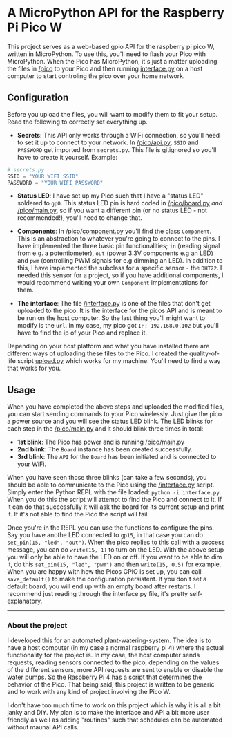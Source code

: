 # A MicroPython API for the Raspberry Pi Pico W 

This project serves as a web-based gpio API for the raspberry pi pico W, written in MicroPython. To use this, you'll need to flash your Pico with MicroPython. When the Pico has MicroPython, it's just a matter uploading the files in [/pico](pico) to your Pico and then running [interface.py](interface.py) on a host computer to start controling the pico over your home network.

## Configuration
Before you upload the files, you will want to modify them to fit your setup. Read the following to correctly set everything up.

- __Secrets__: This API only works through a WiFi connection, so you'll need to set it up to connect to your network. In [/pico/api.py](pico/api.py), `SSID` and `PASSWORD` get imported from `secrets.py`. This file is gitignored so you'll have to create it yourself. Example:
```python
# secrets.py
SSID = "YOUR WIFI SSID"
PASSWORD = "YOUR WIFI PASSWORD"
```

- __Status LED__: I have set up my Pico such that I have a "status LED" soldered to `gp0`. This status LED pin is hard coded in [/pico/board.py](pico/board.py) _and_ [/pico/main.py](/pico/main.py), so if you want a different pin (or no status LED - not recommended!), you'll need to change that.

- __Components__: In [/pico/component.py](pico/component.py) you'll find the class `Component`. This is an abstraction to whatever you're going to connect to the pins. I have implemented the three basic pin functionalities; `in` (reading signal from e.g. a potentiometer), `out` (power 3.3V components e.g an LED) and `pwm` (controlling PWM signals for e.g dimming an LED). In addition to this, I have implemented the subclass for a specific sensor - the `DHT22`. I needed this sensor for a project, so if you have additional components, I would recommend writing your own `Component` implementations for them.

- __The interface__: The file [/interface.py](interface.py) is one of the files that don't get uploaded to the pico. It is the interface for the picos API and is meant to be run on the host computer. So the last thing you'll might want to modify is the `url`. In my case, my pico got `IP: 192.168.0.102` but you'll have to find the ip of your Pico and replace it.

Depending on your host platform and what you have installed there are different ways of uploading these files to the Pico. I created the quality-of-life script [upload.py](upload.py) which works for my machine. You'll need to find a way that works for you.

## Usage
When you have completed the above steps and uploaded the modified files, you can start sending commands to your Pico wirelessly. Just give the pico a power source and you will see the status LED blink. The LED blinks for each step in the [/pico/main.py](/pico/main.py) and it should blink three times in total:

- __1st blink__: The Pico has power and is running [/pico/main.py](/pico/main.py)
- __2nd blink__: The `Board` instance has been created successfully. 
- __3rd blink__: The `API` for the `Board` has been initiated and is connected to your WiFi.

When you have seen those three blinks (can take a few seconds), you should be able to communicate to the Pico using the [/interface.py](interface.py) script. Simply enter the Python REPL with the file loaded: `python -i interface.py`. When you do this the script will attempt to find the Pico and connect to it. If it can do that successfully it will ask the board for its current setup and print it. If it's not able to find the Pico the script will fail.

Once you're in the REPL you can use the functions to configure the pins. Say you have anothe LED connected to `gp15`, in that case you can do `set_pin(15, "led", "out")`. When the pico replies to this call with a success message, you can do `write(15, 1)` to turn on the LED.
With the above setup you will only be able to have the LED on or off. If you want to be able to dim it, do this `set_pin(15, "led", "pwm")` and then `write(15, 0.5)` for example.
When you are happy with how the Picos GPIO is set up, you can call `save_default()` to make the configuration persistent. If you don't set a default board, you will end up with an empty board after restarts. I recommend just reading through the interface.py file, it's pretty self-explanatory.

---
### About the project

I developed this for an automated plant-watering-system. The idea is to have a host computer (in my case a normal raspberry pi 4) where the actual functionality for the project is. In my case, the host computer sends requests, reading sensors connected to the pico, depending on the values of the different sensors, more API requests are sent to enable or disable the water pumps. So the Raspberry Pi 4 has a script that determines the behavior of the Pico. That being said, this project is written to be generic and to work with any kind of project involving the Pico W.

I don't have too much time to work on this project which is why it is all a bit janky and DIY. My plan is to make the interface and API a bit more user friendly as well as adding "routines" such that schedules can be automated without maunal API calls.
